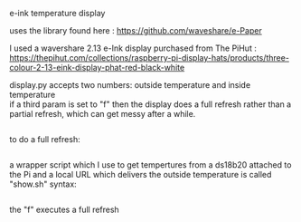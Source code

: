 e-ink temperature display

uses the library found here : https://github.com/waveshare/e-Paper

I used a wavershare 2.13 e-Ink display purchased from The PiHut : https://thepihut.com/collections/raspberry-pi-display-hats/products/three-colour-2-13-eink-display-phat-red-black-white

display.py accepts two numbers: outside temperature and inside temperature  
if a third param is set to "f" then the display does a full refresh rather than a partial refresh, which can get messy after a while.

```display.py -0.1 22.2
```

to do a full refresh:

```display.py -0.1 22.2 f
```

a wrapper script which I use to get tempertures from a ds18b20 attached to the Pi and a local URL which delivers the outside temperature is called "show.sh"
syntax:

```show.sh [f]
```

the "f" executes a full refresh
